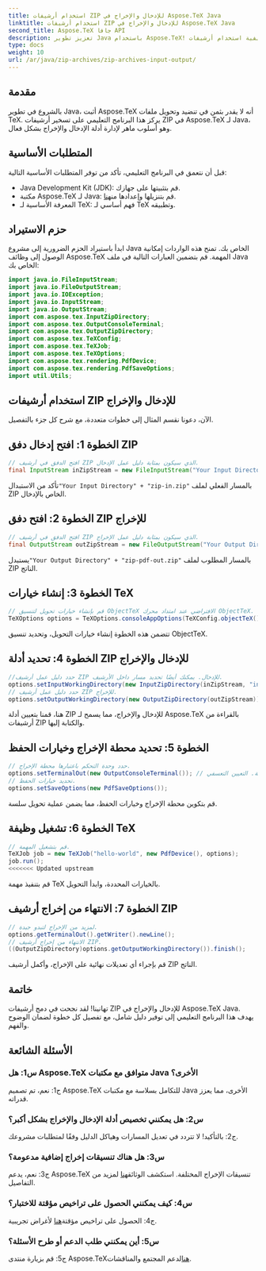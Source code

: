 ```yaml
---
title: استخدام أرشيفات ZIP للإدخال والإخراج في Aspose.TeX Java
linktitle: استخدام أرشيفات ZIP للإدخال والإخراج في Aspose.TeX Java
second_title: Aspose.TeX جافا API
description: تعزيز تطوير Java باستخدام Aspose.TeX! تعلم كيفية استخدام أرشيفات ZIP للإدخال والإخراج بكفاءة. اتبع دليلنا خطوة بخطوة الآن.
type: docs
weight: 10
url: /ar/java/zip-archives/zip-archives-input-output/
---
```

## مقدمة
بالشروع في تطوير Java، أثبت Aspose.TeX أنه لا يقدر بثمن في تنضيد وتحويل ملفات TeX. يركز هذا البرنامج التعليمي على تسخير أرشيفات ZIP في Aspose.TeX لـ Java، وهو أسلوب ماهر لإدارة أدلة الإدخال والإخراج بشكل فعال.
## المتطلبات الأساسية
قبل أن نتعمق في البرنامج التعليمي، تأكد من توفر المتطلبات الأساسية التالية:
- Java Development Kit (JDK): قم بتثبيتها على جهازك.
-  مكتبة Aspose.TeX لـ Java: قم بتنزيلها وإعدادها من[هنا](https://releases.aspose.com/tex/java/).
- المعرفة الأساسية لـ TeX: فهم أساسي لـ TeX وتطبيقه.
## حزم الاستيراد
ابدأ باستيراد الحزم الضرورية إلى مشروع Java الخاص بك. تمنح هذه الواردات إمكانية الوصول إلى وظائف Aspose.TeX المهمة. قم بتضمين العبارات التالية في ملف Java الخاص بك:
```java
import java.io.FileInputStream;
import java.io.FileOutputStream;
import java.io.IOException;
import java.io.InputStream;
import java.io.OutputStream;
import com.aspose.tex.InputZipDirectory;
import com.aspose.tex.OutputConsoleTerminal;
import com.aspose.tex.OutputZipDirectory;
import com.aspose.tex.TeXConfig;
import com.aspose.tex.TeXJob;
import com.aspose.tex.TeXOptions;
import com.aspose.tex.rendering.PdfDevice;
import com.aspose.tex.rendering.PdfSaveOptions;
import util.Utils;
```

## استخدام أرشيفات ZIP للإدخال والإخراج

الآن، دعونا نقسم المثال إلى خطوات متعددة، مع شرح كل جزء بالتفصيل.

## الخطوة 1: افتح إدخال دفق ZIP

```java
// افتح الدفق في أرشيف ZIP الذي سيكون بمثابة دليل عمل الإدخال.
final InputStream inZipStream = new FileInputStream("Your Input Directory" + "zip-in.zip");
```

 تأكد من الاستبدال`"Your Input Directory" + "zip-in.zip"` بالمسار الفعلي لملف ZIP الخاص بالإدخال.

## الخطوة 2: افتح دفق ZIP للإخراج

```java
// افتح الدفق في أرشيف ZIP الذي سيكون بمثابة دليل عمل الإخراج.
final OutputStream outZipStream = new FileOutputStream("Your Output Directory" + "zip-pdf-out.zip");
```

 يستبدل`"Your Output Directory" + "zip-pdf-out.zip"` بالمسار المطلوب لملف ZIP الناتج.

## الخطوة 3: إنشاء خيارات TeX

```java
// قم بإنشاء خيارات تحويل لتنسيق ObjectTeX الافتراضي عند امتداد محرك ObjectTeX.
TeXOptions options = TeXOptions.consoleAppOptions(TeXConfig.objectTeX());
```

تتضمن هذه الخطوة إنشاء خيارات التحويل، وتحديد تنسيق ObjectTeX.

## الخطوة 4: تحديد أدلة ZIP للإدخال والإخراج

```java
//حدد دليل عمل أرشيف ZIP للإدخال. يمكنك أيضًا تحديد مسار داخل الأرشيف.
options.setInputWorkingDirectory(new InputZipDirectory(inZipStream, "in"));
// حدد دليل عمل أرشيف ZIP للإخراج.
options.setOutputWorkingDirectory(new OutputZipDirectory(outZipStream));
```

هنا، قمنا بتعيين أدلة ZIP للإدخال والإخراج، مما يسمح لـ Aspose.TeX بالقراءة من أرشيفات ZIP والكتابة إليها.

## الخطوة 5: تحديد محطة الإخراج وخيارات الحفظ

```java
// حدد وحدة التحكم باعتبارها محطة الإخراج.
options.setTerminalOut(new OutputConsoleTerminal()); // القيمة الافتراضية. التعيين التعسفي.
// تحديد خيارات الحفظ.
options.setSaveOptions(new PdfSaveOptions());
```

قم بتكوين محطة الإخراج وخيارات الحفظ، مما يضمن عملية تحويل سلسة.

## الخطوة 6: تشغيل وظيفة TeX

```java
// قم بتشغيل المهمة.
TeXJob job = new TeXJob("hello-world", new PdfDevice(), options);
job.run();
<<<<<<< Updated upstream
```

قم بتنفيذ مهمة TeX بالخيارات المحددة، وابدأ التحويل.

## الخطوة 7: الانتهاء من إخراج أرشيف ZIP

```java
// لمزيد من الإخراج لتبدو جيدة.
options.getTerminalOut().getWriter().newLine();
// الانتهاء من إخراج أرشيف ZIP.
((OutputZipDirectory)options.getOutputWorkingDirectory()).finish();
```

قم بإجراء أي تعديلات نهائية على الإخراج، وأكمل أرشيف ZIP الناتج.

## خاتمة

تهانينا! لقد نجحت في دمج أرشيفات ZIP للإدخال والإخراج في Aspose.TeX Java. يهدف هذا البرنامج التعليمي إلى توفير دليل شامل، مع تفصيل كل خطوة لضمان الوضوح والفهم.

## الأسئلة الشائعة

### س1: هل Aspose.TeX متوافق مع مكتبات Java الأخرى؟

ج1: نعم، تم تصميم Aspose.TeX للتكامل بسلاسة مع مكتبات Java الأخرى، مما يعزز قدراته.

### س2: هل يمكنني تخصيص أدلة الإدخال والإخراج بشكل أكبر؟

ج2: بالتأكيد! لا تتردد في تعديل المسارات وهياكل الدليل وفقًا لمتطلبات مشروعك.

### س3: هل هناك تنسيقات إخراج إضافية مدعومة؟

 ج3: نعم، يدعم Aspose.TeX تنسيقات الإخراج المختلفة. استكشف الوثائق[هنا](https://reference.aspose.com/tex/java/) لمزيد من التفاصيل.

### س4: كيف يمكنني الحصول على تراخيص مؤقتة للاختبار؟

 ج4: الحصول على تراخيص مؤقتة[هنا](https://purchase.aspose.com/temporary-license/) لأغراض تجريبية.

### س5: أين يمكنني طلب الدعم أو طرح الأسئلة؟

 ج5: قم بزيارة منتدى Aspose.TeX[هنا](https://forum.aspose.com/c/tex/47)لدعم المجتمع والمناقشات.